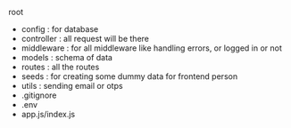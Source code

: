 root

- config : for database
- controller : all request will be there
- middleware : for all middleware like handling errors, or logged in or not
- models : schema of data
- routes : all the routes
- seeds : for creating some dummy data for frontend person
- utils : sending email or otps
- .gitignore
- .env
- app.js/index.js
